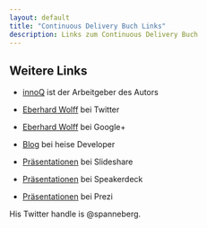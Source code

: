 ```yaml
---
layout: default
title: "Continuous Delivery Buch Links"
description: Links zum Continuous Delivery Buch
---
```


Weitere Links
---

* [innoQ](http://innoq.com) ist der Arbeitgeber des Autors

* [Eberhard Wolff](https://twitter.com/ewolff) bei Twitter

* [Eberhard Wolff](https://plus.google.com/u/0/+EberhardWolff/) bei Google+

* [Blog](http://www.heise.de/developer/Continuous-Architecture-2687847.html) bei heise Developer

* [Präsentationen](http://www.slideshare.net/ewolff/presentations)	bei Slideshare

* [Präsentationen](https://speakerdeck.com/ewolff) bei Speakerdeck

* [Präsentationen](https://prezi.com/user/ewolff/) bei Prezi


His Twitter handle is @spanneberg.
